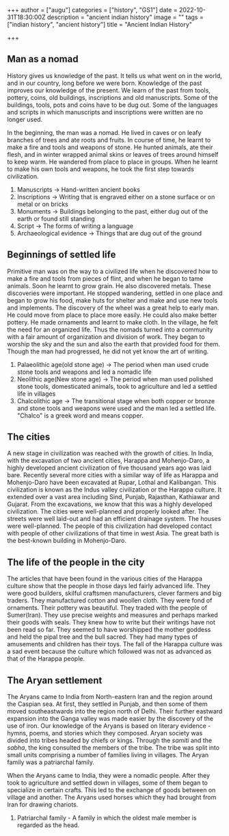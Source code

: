 +++
author = ["augu"]
categories = ["history", "GS1"]
date = 2022-10-31T18:30:00Z
description = "ancient indian history"
image = ""
tags = ["indian history", "ancient history"]
title = "Ancient Indian History"

+++
## Man as a nomad

History gives us knowledge of the past. It tells us what went on in the world, and in our country, long before we were born. Knowledge of the past improves our knowledge of the present. We learn of the past from tools, pottery, coins, old buildings, inscriptions and old manuscripts. Some of the buildings, tools, pots and coins have to be dug out. Some of the languages and scripts in which manuscripts and inscriptions were written are no longer used.

In the beginning, the man was a nomad. He lived in caves or on leafy branches of trees and ate roots and fruits. In course of time, he learnt to make a fire and tools and weapons of stone. He hunted animals, ate their flesh, and in winter wrapped animal skins or leaves of trees around himself to keep warm. He wandered from place to place in groups. When he learnt to make his own tools and weapons, he took the first step towards civilization.

1. Manuscripts -> Hand-written ancient books
2. Inscriptions -> Writing that is engraved either on a stone surface or on metal or on bricks
3. Monuments -> Buildings belonging to the past, either dug out of the earth or found still standing
4. Script -> The forms of writing a language
5. Archaeological evidence -> Things that are dug out of the ground

## Beginnings of settled life

Primitive man was on the way to a civilized life when he discovered how to make a fire and tools from pieces of flint, and when he began to tame animals. Soon he learnt to grow grain. He also discovered metals. These discoveries were important. He stopped wandering, settled in one place and began to grow his food, make huts for shelter and make and use new tools and implements. The discovery of the wheel was a great help to early man. He could move from place to place more easily. He could also make better pottery. He made ornaments and learnt to make cloth. In the village, he felt the need for an organized life. Thus the nomads turned into a community with a fair amount of organization and division of work. They began to worship the sky and the sun and also the earth that provided food for them. Though the man had progressed, he did not yet know the art of writing.

1. Palaeolithic age(old stone age) -> The period when man used crude stone tools and weapons and led a nomadic life
2. Neolithic age(New stone age) -> The period when man used polished stone tools, domesticated animals, took to agriculture and led a settled life in villages
3. Chalcolithic age -> The transitional stage when both copper or bronze and stone tools and weapons were used and the man led a settled life. "Chalco" is a greek word and means copper.

## The cities

A new stage in civilization was reached with the growth of cities. In India, with the excavation of two ancient cities, Harappa and Mohenjo-Daro, a highly developed ancient civilization of five thousand years ago was laid bare. Recently several more cities with a similar way of life as Harappa and Mohenjo-Daro have been excavated at Rupar, Lothal and Kalibangan. This civilization is known as the Indus valley civilization or the Harappa culture. It extended over a vast area including Sind, Punjab, Rajasthan, Kathiawar and Gujarat. From the excavations, we know that this was a highly developed civilization. The cities were well-planned and properly looked after. The streets were well laid-out and had an efficient drainage system. The houses were well-planned. The people of this civilization had developed contact with people of other civilizations of that time in west Asia. The great bath is the best-known building in Mohenjo-Daro.

## The life of the people in the city

The articles that have been found in the various cities of the Harappa culture show that the people in those days led fairly advanced life. They were good builders, skilful craftsmen manufacturers, clever farmers and big traders. They manufactured cotton and woollen cloth. They were fond of ornaments. Their pottery was beautiful. They traded with the people of Sumer(Iran). They use precise weights and measures and perhaps marked their goods with seals. They knew how to write but their writings have not been read so far. They seemed to have worshipped the mother goddess and held the pipal tree and the bull sacred. They had many types of amusements and children has their toys. The fall of the Harappa culture was a sad event because the culture which followed was not as advanced as that of the Harappa people.

## The Aryan settlement

The Aryans came to India from North-eastern Iran and the region around the Caspian sea. At first, they settled in Punjab, and then some of them moved southeastwards into the region north of Delhi. Their further eastward expansion into the Ganga valley was made easier by the discovery of the use of iron. Our knowledge of the Aryans is based on literary evidence - hymns, poems, and stories which they composed. Aryan society was divided into tribes headed by chiefs or kings. Through the _samiti_ and the _sabha_, the king consulted the members of the tribe. The tribe was split into small units comprising a number of families living in villages. The Aryan family was a patriarchal family. 

When the Aryans came to India, they were a nomadic people. After they took to agriculture and settled down in villages, some of them began to specialize in certain crafts. This led to the exchange of goods between on village and another. The Aryans used horses which they had brought from Iran for drawing chariots.

1. Patriarchal family - A family in which the oldest male member is regarded as the head.